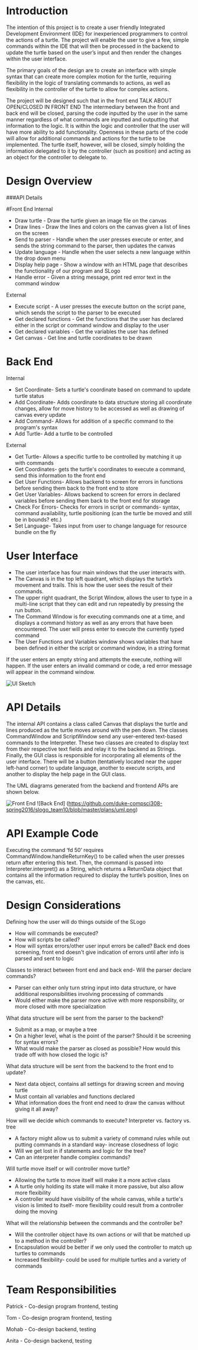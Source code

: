 Introduction
==========

The intention of this project is to create a user friendly Integrated Development Environment (IDE) for inexperienced programmers to 
control the actions of a turtle. The project will enable the user to give a few, simple commands within the IDE that will then be 
processed in the backend to update the turtle based on the user’s input and then render the changes within the user interface. 

The primary goals of the design are to create an interface with simple syntax that can create more complex motion for the turtle, 
requiring flexibility in the logic of translating commands to actions, as well as flexibility in the controller of the turtle to allow 
for complex actions.


The project will be designed such that in the front end TALK ABOUT OPEN/CLOSED IN FRONT END
The intermediary between the front and back end will be closed, parsing the code inputted by the user in the same manner regardless of 
what commands are inputted and outputting that information to the logic. It is within the logic and controller that the user will have 
more ability to add functionality. Openness in these parts of the code will allow for additional commands and actions for the turtle to 
be implemented. The turtle itself, however, will be closed, simply holding the information delegated to it by the controller (such as 
position) and acting as an object for the controller to delegate to.

Design Overview
==============

###API Details

#Front End
Internal
* Draw turtle - Draw the turtle given an image file on the canvas
* Draw lines - Draw the lines and colors on the canvas given a list of lines on the screen
* Send to parser - Handle when the user presses execute or enter, and sends the string command to the parser, then updates the canvas
* Update language - Handle when the user selects a new language within the drop down menu
* Display help page - Show a window with an HTML page that describes the functionality of our program and SLogo
* Handle error - Given a string message, print red error text in the command window

External
* Execute script - A user presses the execute button on the script pane, which sends the script to the parser to be executed
* Get declared functions - Get the functions that the user has declared either in the script or command window and display to the user
* Get declared variables - Get the variables the user has defined 
* Get canvas - Get line and turtle coordinates to be drawn

# Back End
Internal
* Set Coordinate- Sets a turtle's coordinate based on command to update turtle status
* Add Coordinate- Adds coordinate to data structure storing all coordinate changes, allow for move history to be accessed as well
as drawing of canvas every update
* Add Command- Allows for addition of a specific command to the program's syntax
* Add Turtle- Add a turtle to be controlled

External
* Get Turtle- Allows a specific turtle to be controlled by matching it up with commands
* Get Coordinates- gets the turtle's coordinates to execute a command, send this information to the front end
* Get User Functions- Allows backend to screen for errors in functions before sending them back to the front end to store
* Get User Variables- Allows backend to screen for errors in declared variables before sending them back to the front end for storage
* Check For Errors- Checks for errors in script or commands- syntax, command availability, turtle positioning (can the turtle be moved
and still be in bounds? etc.)
* Set Language- Takes input from user to change language for resource bundle on the fly

User Interface
=============
* The user interface has four main windows that the user interacts with.
* The Canvas is in the top left quadrant, which displays the turtle’s movement and trails. This is how the user sees the result of their 
commands.
* The upper right quadrant, the Script Window, allows the user to type in a multi-line script that they can edit and run repeatedly by 
pressing the run button.
* The Command Window is for executing commands one at a time, and displays a command history as well as any errors that have been 
encountered. The user will press enter to execute the currently typed command
* The User Functions and Variables window shows variables that have been defined in either the script or command window, in a string 
format

If the user enters an empty string and attempts the execute, nothing will happen. If the user enters an invalid command or code, a red
error message will appear in the command window.

![UI Sketch](https://github.com/duke-compsci308-spring2016/slogo_team10/blob/master/plans/UISketch.png)


API Details
=========

The internal API contains a class called Canvas that displays the turtle and lines produced as the turtle moves around with the pen 
down. The classes CommandWindow and ScriptWindow send any user-entered text-based commands to the Interpreter. These two classes are 
created to display text from their respective text fields and relay it to the backend as Strings. Finally, the GUI class is responsible 
for incorporating all elements of the user interface. There will be a button (tentatively located near the upper left-hand corner) to 
update language, another to execute scripts, and another to display the help page in the GUI class.

The UML diagrams generated from the backend and frontend APIs are shown below.

![Front End](https://github.com/duke-compsci308-spring2016/slogo_team10/blob/master/plans/FrontEndUML.png)
![Back End] (https://github.com/duke-compsci308-spring2016/slogo_team10/blob/master/plans/uml.png)

API Example Code
===============
Executing the command ‘fd 50’ requires CommandWindow.handleReturnKey() to be called when the user presses return after entering this 
text. Then, the command is passed into Interpreter.interpret() as a String, which returns a ReturnData object that contains all the 
information required to display the turtle’s position, lines on the canvas, etc.

Design Considerations
===================
Defining how the user will do things outside of the SLogo
* How will commands be executed?
* How will scripts be called?
* How will syntax errors/other user input errors be called? Back end does screening, front end doesn't give indication of errors until
after info is parsed and sent to logic

Classes to interact between front end and back end- Will the parser declare commands?
* Parser can either only turn string input into data structure, or have additional responsibilities involving processing of commands
* Would either make the parser more active with more responsibility, or more closed with more specialization

What data structure will be sent from the parser to the backend?
* Submit as a map, or maybe a tree
* On a higher level, what is the point of the parser? Should it be screening for syntax errors?
* What would make the parser as closed as possible? How would this trade off with how closed the logic is?

What data structure will be sent from the backend to the front end to update?
* Next data object, contains all settings for drawing screen and moving turtle
* Must contain all variables and functions declared
* What information does the front end need to draw the canvas without giving it all away?

How will we decide which commands to execute? Interpreter vs. factory vs. tree
* A factory might allow us to submit a variety of command rules while out putting commands in a standard way- increase closedness of 
logic
* Will we get lost in if statements and logic for the tree?
* Can an interpreter handle complex commands?

Will turtle move itself or will controller move turtle?
* Allowing the turtle to move itself will make it a more active class
* A turtle only holding its state will make it more passive, but also allow more flexibility
* A controller would have visibility of the whole canvas, while a turtle's vision is limited to itself- more flexibility could result
from a controller doing the moving

What will the relationship between the commands and the controller be?
* Will the controller object have its own actions or will that be matched up to a method in the controller?
* Encapsulation would be better if we only used the controller to match up turtles to commands
* Increased flexibility- could be used for multiple turtles and a variety of commands

Team Responsibilities
==================

Patrick - Co-design program frontend, testing

Tom - Co-design program frontend, testing

Mohab - Co-design backend, testing

Anita - Co-design backend, testing


